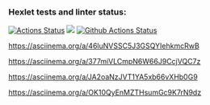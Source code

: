 ### Hexlet tests and linter status:
[![Actions Status](https://github.com/oticko/python-project-lvl1/workflows/hexlet-check/badge.svg)](https://github.com/oticko/python-project-lvl1/actions)
<a href="https://codeclimate.com/github/codeclimate/codeclimate/maintainability"><img src="https://api.codeclimate.com/v1/badges/a99a88d28ad37a79dbf6/maintainability" /></a>
[![Github Actions Status](https://github.com/oticko/python-project-lvl1/workflows/Python%20CI/badge.svg)](https://github.com/oticko/python-project-lvl1/actions)

https://asciinema.org/a/46luNVSSC5J3GSQYIehkmcRwB

https://asciinema.org/a/377miVLCmpN6W66J9CcjVQC7z

https://asciinema.org/a/JA2oaNzJVT1YA5xb66vXHb0G9

https://asciinema.org/a/OK10QyEnMZTHsumGc9K7rN9dz
